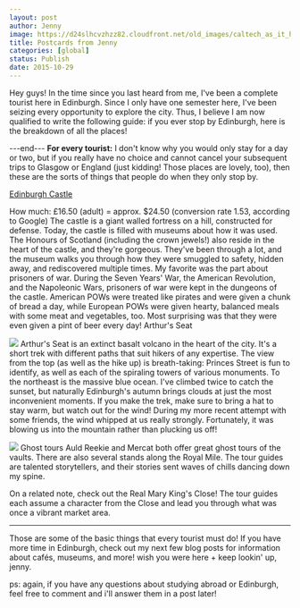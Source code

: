 ```yaml
---
layout: post
author: Jenny
image: https://d24slhcvzhzz82.cloudfront.net/old_images/caltech_as_it_happens/6a0105349b8251970b01b7c7e2a9c4970b.jpg
title: Postcards from Jenny
categories: [global]
status: Publish
date: 2015-10-29
---
```


Hey guys!
In the time since you last heard from me, I've been a complete tourist here in Edinburgh. Since I only have one semester here, I've been seizing every opportunity to explore the city. Thus, I believe I am now qualified to write the following guide: if you ever stop by Edinburgh, here is the breakdown of all the places!

---end---
**For every tourist:**
I don't know why you would only stay for a day or two, but if you really have no choice and cannot cancel your subsequent trips to Glasgow or England (just kidding! Those places are lovely, too), then these are the sorts of things that people do when they only stop by.

[Edinburgh Castle](https://www.edinburghcastle.gov.uk/)

How much: £16.50 (adult) = approx. $24.50 (conversion rate 1.53, according to Google)
The castle is a giant walled fortress on a hill, constructed for defense. Today, the castle is filled with museums about how it was used. The Honours of Scotland (including the crown jewels!) also reside in the heart of the castle, and they're gorgeous. They've been through a lot, and the museum walks you through how they were smuggled to safety, hidden away, and rediscovered multiple times. My favorite was the part about prisoners of war. During the Seven Years' War, the American Revolution, and the Napoleonic Wars, prisoners of war were kept in the dungeons of the castle. American POWs were treated like pirates and were given a chunk of bread a day, while European POWs were given hearty, balanced meals with some meat and vegetables, too. Most surprising was that they were even given a pint of beer every day!
Arthur's Seat


![](https://d24slhcvzhzz82.cloudfront.net/old_images/caltech_as_it_happens/6a0105349b8251970b01bb0886ea3a970d.jpg)
 Arthur's Seat is an extinct basalt volcano in the heart of the city. It's a short trek with different paths that suit hikers of any expertise. The view from the top (as well as the hike up) is breath-taking: Princes Street is fun to identify, as well as each of the spiraling towers of various monuments. To the northeast is the massive blue ocean. I've climbed twice to catch the sunset, but naturally Edinburgh's autumn brings clouds at just the most inconvenient moments. If you make the trek, make sure to bring a hat to stay warm, but watch out for the wind! During my more recent attempt with some friends, the wind whipped at us really strongly. Fortunately, it was blowing us into the mountain rather than plucking us off!


![](https://d24slhcvzhzz82.cloudfront.net/old_images/6a0105349b8251970b01b7c7e31cca970b-500wi.jpg)
Ghost tours
Auld Reekie and Mercat both offer great ghost tours of the vaults. There are also several stands along the Royal Mile. The tour guides are talented storytellers, and their stories sent waves of chills dancing down my spine.

On a related note, check out the Real Mary King's Close! The tour guides each assume a character from the Close and lead you through what was once a vibrant market area.

_____
Those are some of the basic things that every tourist must do! If you have more time in Edinburgh, check out my next few blog posts for information about cafés, museums, and more!
wish you were here + keep lookin' up,
jenny.

ps: again, if you have any questions about studying abroad or Edinburgh, feel free to comment and i'll answer them in a post later!


